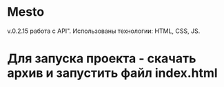 # Mesto
v.0.2.15
работа с API".
Использованы технологии: HTML, CSS, JS.

# Для запуска проекта - скачать архив и запустить файл index.html
